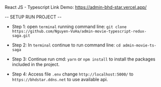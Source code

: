 React JS - Typescript
Link Demo: https://admin-bhd-star.vercel.app/

-- SETUP RUN PROJECT --

- Step 1: open `terminal` running command line: `git clone https://github.com/Nguyen-VuHa/admin-movie-typescript-redux-saga.git`

- Step 2: In `terminal` continue to run command line: `cd admin-movie-ts-saga`

- Step 3: Continue run cmd: `yarn` or `npm install` to install the packages included in the project.

- Step 4: Access file `.env` change `http://localhost:5000/` to `https://bhdstar.ddns.net` to use available api.